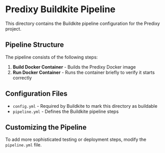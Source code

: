 # Predixy Buildkite Pipeline

This directory contains the Buildkite pipeline configuration for the Predixy project.

## Pipeline Structure

The pipeline consists of the following steps:

1. **Build Docker Container** - Builds the Predixy Docker image
2. **Run Docker Container** - Runs the container briefly to verify it starts correctly

## Configuration Files

- `config.yml` - Required by Buildkite to mark this directory as buildable
- `pipeline.yml` - Defines the Buildkite pipeline steps

## Customizing the Pipeline

To add more sophisticated testing or deployment steps, modify the `pipeline.yml` file. 